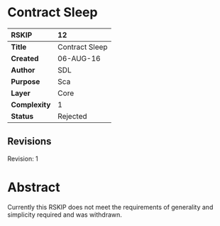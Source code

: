 # Contract Sleep

|RSKIP          |12           |
| :------------ |:-------------|
|**Title**      |Contract Sleep |
|**Created**    |06-AUG-16 |
|**Author**     |SDL |
|**Purpose**    |Sca |
|**Layer**      |Core |
|**Complexity** |1 |
|**Status**     |Rejected |

## Revisions

Revision: 1

# **Abstract**

Currently this RSKIP does not meet the requirements of generality and simplicity required and was withdrawn.



